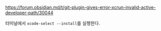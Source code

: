 https://forum.obsidian.md/t/git-plugin-gives-error-xcrun-invalid-active-developer-path/30044

터미널에서 `xcode-select --install`를 실행한다. 